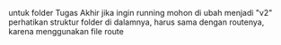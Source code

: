 untuk folder Tugas Akhir jika ingin running mohon di ubah menjadi "v2"
perhatikan struktur folder di dalamnya, harus sama dengan routenya, karena menggunakan file route
